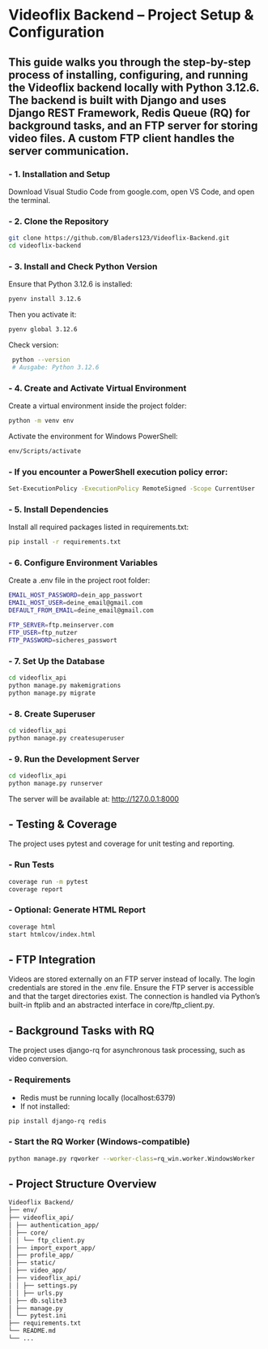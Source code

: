 # Videoflix Backend – Project Setup & Configuration

## This guide walks you through the step-by-step process of installing, configuring, and running the Videoflix backend locally with Python 3.12.6. The backend is built with Django and uses Django REST Framework, Redis Queue (RQ) for background tasks, and an FTP server for storing video files. A custom FTP client handles the server communication.


### - 1. Installation and Setup
  Download Visual Studio Code from google.com, open VS Code, and open the terminal.

### - 2. Clone the Repository
  ```bash
  git clone https://github.com/Bladers123/Videoflix-Backend.git
  cd videoflix-backend
  ``` 
  
### - 3. Install and Check Python Version
  Ensure that Python 3.12.6 is installed:
  ```bash
  pyenv install 3.12.6
  ``` 

  Then you activate it:
   ```bash
   pyenv global 3.12.6
   ```

  Check version:
   ```bash
    python --version
    # Ausgabe: Python 3.12.6
   ```

### - 4. Create and Activate Virtual Environment
  Create a virtual environment inside the project folder:
  ```bash
  python -m venv env
  ```
 Activate the environment for Windows PowerShell:
   ```bash
   env/Scripts/activate
   ```

### - If you encounter a PowerShell execution policy error:
   ```bash
   Set-ExecutionPolicy -ExecutionPolicy RemoteSigned -Scope CurrentUser
   ```

### - 5. Install Dependencies
  Install all required packages listed in requirements.txt:
  ```bash
  pip install -r requirements.txt
  ```

### - 6. Configure Environment Variables
Create a .env file in the project root folder:
  ```bash
  EMAIL_HOST_PASSWORD=dein_app_passwort
  EMAIL_HOST_USER=deine_email@gmail.com
  DEFAULT_FROM_EMAIL=deine_email@gmail.com
  
  FTP_SERVER=ftp.meinserver.com
  FTP_USER=ftp_nutzer
  FTP_PASSWORD=sicheres_passwort
  ```

### - 7. Set Up the Database
  ```bash
  cd videoflix_api
  python manage.py makemigrations
  python manage.py migrate
  ```

### - 8. Create Superuser
   ```bash
  cd videoflix_api
   python manage.py createsuperuser
   ```
  
### - 9. Run the Development Server
  ```bash
  cd videoflix_api
  python manage.py runserver
  ```
  The server will be available at: http://127.0.0.1:8000




  

## - Testing & Coverage
The project uses pytest and coverage for unit testing and reporting.

### - Run Tests
  ```bash
  coverage run -m pytest
  coverage report
  ```

### - Optional: Generate HTML Report
  ```bash
  coverage html
  start htmlcov/index.html
  ```

## - FTP Integration
Videos are stored externally on an FTP server instead of locally.
The login credentials are stored in the .env file. Ensure the FTP server is accessible and that the target directories exist. The connection is handled via Python’s built-in ftplib and an abstracted interface in core/ftp_client.py.

## - Background Tasks with RQ
The project uses django-rq for asynchronous task processing, such as video conversion.

### - Requirements
- Redis must be running locally (localhost:6379)
- If not installed:
 ```bash
 pip install django-rq redis
 ```

### - Start the RQ Worker (Windows-compatible)
 ```bash
 python manage.py rqworker --worker-class=rq_win.worker.WindowsWorker
 ```

## - Project Structure Overview
  ```bash
  Videoflix Backend/
  ├── env/
  ├── videoflix_api/
  │ ├── authentication_app/
  │ ├── core/
  │ │ └── ftp_client.py
  │ ├── import_export_app/
  │ ├── profile_app/
  │ ├── static/
  │ ├── video_app/
  │ ├── videoflix_api/
  │ │ ├── settings.py
  │ │ ├── urls.py
  │ ├── db.sqlite3
  │ ├── manage.py
  │ └── pytest.ini
  ├── requirements.txt
  └── README.md
  └── ...
   ```





